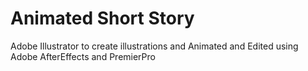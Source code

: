 # Animated Short Story
 Adobe Illustrator to create illustrations and Animated and Edited using Adobe AfterEffects and PremierPro
